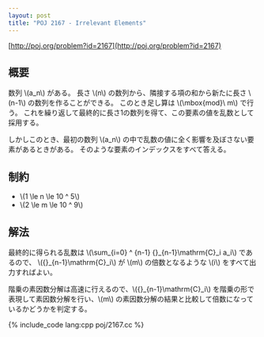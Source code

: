 ```yaml
---
layout: post
title: "POJ 2167 - Irrelevant Elements"
---
```

[http://poj.org/problem?id=2167](http://poj.org/problem?id=2167)

## 概要
数列 \\(a\_n\\) がある。
長さ \\(n\\) の数列から、隣接する項の和から新たに長さ \\(n-1\\) の数列を作ることができる。
このとき足し算は \\(\\mbox{mod}\\ m\\) で行う。
これを繰り返して最終的に長さ1の数列を得て、この要素の値を乱数として採用する。

しかしこのとき、最初の数列 \\(a\_n\\) の中で乱数の値に全く影響を及ぼさない要素があるときがある。
そのような要素のインデックスをすべて答える。

## 制約
- \\(1 \\le n \\le 10 ^ 5\\)
- \\(2 \\le m \\le 10 ^ 9\\)

## 解法
最終的に得られる乱数は \\(\\sum\_{i=0} ^ {n-1} {}\_{n-1}\\mathrm{C}\_i a\_i\\) であるので、
\\({}\_{n-1}\\mathrm{C}\_i\\) が \\(m\\) の倍数となるような \\(i\\) をすべて出力すればよい。

階乗の素因数分解は高速に行えるので、\\({}\_{n-1}\\mathrm{C}\_i\\) を階乗の形で表現して素因数分解を行い、\\(m\\) の素因数分解の結果と比較して倍数になっているかどうかを判定する。

{% include_code lang:cpp poj/2167.cc %}
